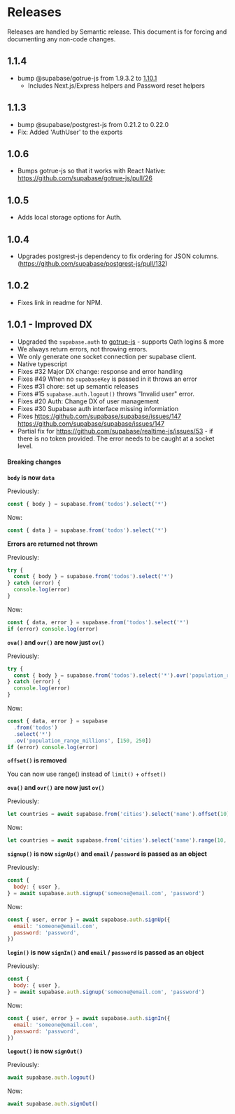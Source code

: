 # Releases

Releases are handled by Semantic release. This document is for forcing and documenting any non-code changes.

## 1.1.4

- bump @supabase/gotrue-js from 1.9.3.2 to [1.10.1](https://github.com/supabase/gotrue-js/releases/tag/v1.10.1)
  - Includes Next.js/Express helpers and Password reset helpers

## 1.1.3

- bump @supabase/postgrest-js from 0.21.2 to 0.22.0
- Fix: Added 'AuthUser' to the exports

## 1.0.6

- Bumps gotrue-js so that it works with React Native: https://github.com/supabase/gotrue-js/pull/26

## 1.0.5

- Adds local storage options for Auth.

## 1.0.4

- Upgrades postgrest-js dependency to fix ordering for JSON columns. (https://github.com/supabase/postgrest-js/pull/132)

## 1.0.2

- Fixes link in readme for NPM.

## 1.0.1 - Improved DX

- Upgraded the `supabase.auth` to [gotrue-js](https://github.com/supabase/gotrue-js) - supports Oath logins & more
- We always return errors, not throwing errors.
- We only generate one socket connection per supabase client.
- Native typescript
- Fixes #32 Major DX change: response and error handling
- Fixes #49 When no `supabaseKey` is passed in it throws an error
- Fixes #31 chore: set up semantic releases
- Fixes #15 `supabase.auth.logout()` throws "Invalid user" error.
- Fixes #20 Auth: Change DX of user management
- Fixes #30 Supabase auth interface missing informiation
- Fixes https://github.com/supabase/supabase/issues/147 https://github.com/supabase/supabase/issues/147
- Partial fix for https://github.com/supabase/realtime-js/issues/53 - if there is no token provided. The error needs to be caught at a socket level.

#### Breaking changes

**`body` is now `data`**

Previously:

```jsx
const { body } = supabase.from('todos').select('*')
```

Now:

```jsx
const { data } = supabase.from('todos').select('*')
```

**Errors are returned not thrown**

Previously:

```jsx
try {
  const { body } = supabase.from('todos').select('*')
} catch (error) {
  console.log(error)
}
```

Now:

```jsx
const { data, error } = supabase.from('todos').select('*')
if (error) console.log(error)
```

**`ova()` and `ovr()` are now just `ov()`**

Previously:

```jsx
try {
  const { body } = supabase.from('todos').select('*').ovr('population_range_millions', [150, 250])
} catch (error) {
  console.log(error)
}
```

Now:

```jsx
const { data, error } = supabase
  .from('todos')
  .select('*')
  .ov('population_range_millions', [150, 250])
if (error) console.log(error)
```

**`offset()` is removed**

You can now use range() instead of `limit()` + `offset()`

**`ova()` and `ovr()` are now just `ov()`**

Previously:

```js
let countries = await supabase.from('cities').select('name').offset(10).limit(10)
```

Now:

```js
let countries = await supabase.from('cities').select('name').range(10, 20)
```

**`signup()` is now `signUp()` and `email` / `password` is passed as an object**

Previously:

```jsx
const {
  body: { user },
} = await supabase.auth.signup('someone@email.com', 'password')
```

Now:

```jsx
const { user, error } = await supabase.auth.signUp({
  email: 'someone@email.com',
  password: 'password',
})
```

**`login()` is now `signIn()` and `email` / `password` is passed as an object**

Previously:

```jsx
const {
  body: { user },
} = await supabase.auth.signup('someone@email.com', 'password')
```

Now:

```jsx
const { user, error } = await supabase.auth.signIn({
  email: 'someone@email.com',
  password: 'password',
})
```

**`logout()` is now `signOut()`**

Previously:

```jsx
await supabase.auth.logout()
```

Now:

```jsx
await supabase.auth.signOut()
```
